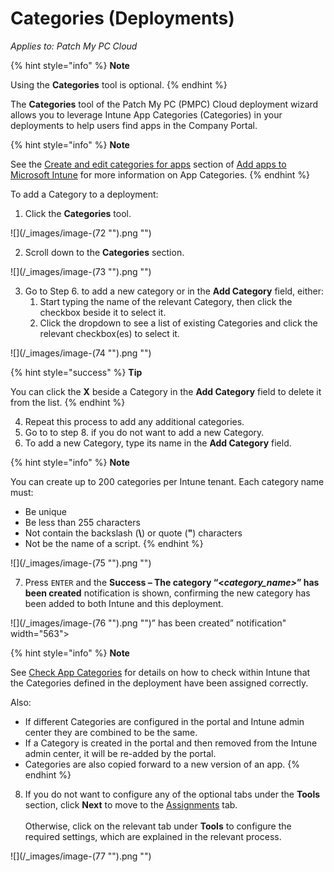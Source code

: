 # Categories (Deployments)

_Applies to: Patch My PC Cloud_

{% hint style="info" %}
**Note**

Using the **Categories** tool is optional.
{% endhint %}

The **Categories** tool of the Patch My PC (PMPC) Cloud deployment wizard allows you to leverage Intune App Categories (Categories) in your deployments to help users find apps in the Company Portal.

{% hint style="info" %}
**Note**

See the [Create and edit categories for apps](https://learn.microsoft.com/en-us/mem/intune/apps/apps-add#create-and-edit-categories-for-apps) section of [Add apps to Microsoft Intune](https://learn.microsoft.com/en-us/mem/intune/apps/apps-add) for more information on App Categories.
{% endhint %}

To add a Category to a deployment:

1. Click the **Categories** tool.

!\[]\(/\_images/image-(72 "").png "")

2. Scroll down to the **Categories** section.

!\[]\(/\_images/image-(73 "").png "")

3. Go to Step 6. to add a new category or in the **Add Category** field, either:
   1. Start typing the name of the relevant Category, then click the checkbox beside it to select it.
   2. Click the dropdown to see a list of existing Categories and click the relevant checkbox(es) to select it.

!\[]\(/\_images/image-(74 "").png "")

{% hint style="success" %}
**Tip**

You can click the **X** beside a Category in the **Add Category** field to delete it from the list.
{% endhint %}

4. Repeat this process to add any additional categories.
5. Go to to step 8. if you do not want to add a new Category.
6. To add a new Category, type its name in the **Add Category** field.

{% hint style="info" %}
**Note**

You can create up to 200 categories per Intune tenant. Each category name must:

* Be unique
* Be less than 255 characters
* Not contain the backslash (**\\**) or quote (**"**) characters
* Not be the name of a script.
{% endhint %}

!\[]\(/\_images/image-(75 "").png "")

7. Press `ENTER` and the **Success – The category “<**_**category\_name>**_**” has been created** notification is shown, confirming the new category has been added to both Intune and this deployment.

!\[]\(/\_images/image-(76 "").png "")” has been created” notification" width="563">

{% hint style="info" %}
**Note**

See [Check App Categories](../../../cloud-reference/intune-reference/check-app-categories-in-intune.md) for details on how to check within Intune that the Categories defined in the deployment have been assigned correctly.

Also:

* If different Categories are configured in the portal and Intune admin center they are combined to be the same.
* If a Category is created in the portal and then removed from the Intune admin center, it will be re-added by the portal.
* Categories are also copied forward to a new version of an app.
{% endhint %}

8. If you do not want to configure any of the optional tabs under the **Tools** section, click **Next** to move to the [Assignments](../cloud-assignments-deployment-tab.md) tab.\
   \
   Otherwise, click on the relevant tab under **Tools** to configure the required settings, which are explained in the relevant process.

!\[]\(/\_images/image-(77 "").png "")
